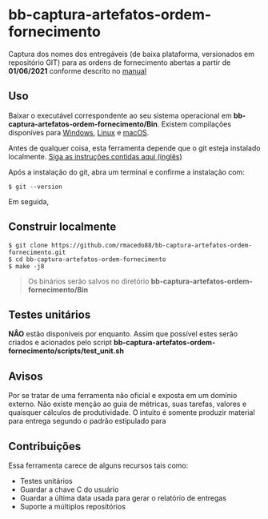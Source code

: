 # bb-captura-artefatos-ordem-fornecimento

Captura dos nomes dos entregáveis (de baixa plataforma, versionados em repositório GIT) para as ordens de fornecimento
abertas a partir de **01/06/2021** conforme descrito no [manual](https://fontes.intranet.bb.com.br/stt/publico/atendimento)

## Uso

Baixar o executável correspondente ao seu sistema operacional em **bb-captura-artefatos-ordem-fornecimento/Bin**.
Existem compilações disponíves para [Windows](https://github.com/rmacedo88/bb-captura-artefatos-ordem-fornecimento/blob/main/Bin/captura_artefatos_windows_amd64.exe), [Linux](https://github.com/rmacedo88/bb-captura-artefatos-ordem-fornecimento/blob/main/Bin/captura_artefatos_linux_amd64) e [macOS](https://github.com/rmacedo88/bb-captura-artefatos-ordem-fornecimento/blob/main/Bin/captura_artefatos_darwin_amd64.dmg).

Antes de qualquer coisa, esta ferramenta depende que o git esteja instalado localmente.
[Siga as instruções contidas aqui (inglês)](https://git-scm.com/book/en/v2/Getting-Started-Installing-Git)

Após a instalação do git, abra um terminal e confirme a instalação com:

```shell
$ git --version
```

Em seguida,

## Construir localmente

```shell
$ git clone https://github.com/rmacedo88/bb-captura-artefatos-ordem-fornecimento.git
$ cd bb-captura-artefatos-ordem-fornecimento
$ make -j8
```

> Os binários serão salvos no diretório **bb-captura-artefatos-ordem-fornecimento/Bin**

## Testes unitários

**NÂO** estão disponíveis por enquanto. Assim que possível estes serão criados e acionados pelo script
**bb-captura-artefatos-ordem-fornecimento/scripts/test_unit.sh**

## Avisos

Por se tratar de uma ferramenta não oficial e exposta em um domínio externo. Não existe menção ao guia de métricas, suas
tarefas, valores e quaisquer cálculos de produtividade. O intuito é somente produzir material para entrega segundo o
padrão estipulado para

## Contribuições

Essa ferramenta carece de alguns recursos tais como:

- Testes unitários
- Guardar a chave C do usuário
- Guardar a última data usada para gerar o relatório de entregas
- Suporte a múltiplos repositórios

